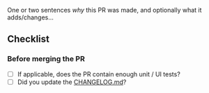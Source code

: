 One or two sentences _why_ this PR was made, and optionally what it adds/changes…

## Checklist

### Before merging the PR

- [ ] If applicable, does the PR contain enough unit / UI tests?
- [ ] Did you update the [CHANGELOG.md](https://github.com/criticalmaps/criticalmaps-ios/blob/master/CHANGELOG.md)?
